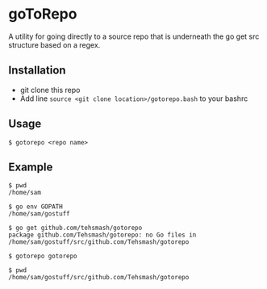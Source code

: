 # goToRepo
A utility for going directly to a source repo that is underneath the go get src structure based on a regex.

## Installation

* git clone this repo
* Add line `source <git clone location>/gotorepo.bash` to your bashrc

## Usage

`$ gotorepo <repo name>`

## Example

```
$ pwd
/home/sam

$ go env GOPATH
/home/sam/gostuff

$ go get github.com/tehsmash/gotorepo
package github.com/Tehsmash/gotorepo: no Go files in /home/sam/gostuff/src/github.com/Tehsmash/gotorepo

$ gotorepo gotorepo

$ pwd
/home/sam/gostuff/src/github.com/Tehsmash/gotorepo
```
